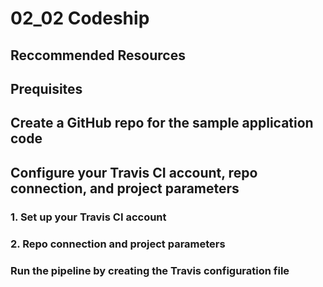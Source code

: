 # 02_02 Codeship

## Reccommended Resources
## Prequisites
## Create a GitHub repo for the sample application code
## Configure your Travis CI account, repo connection, and project parameters
### 1. Set up your Travis CI account
### 2. Repo connection and project parameters
### Run the pipeline by creating the Travis configuration file
